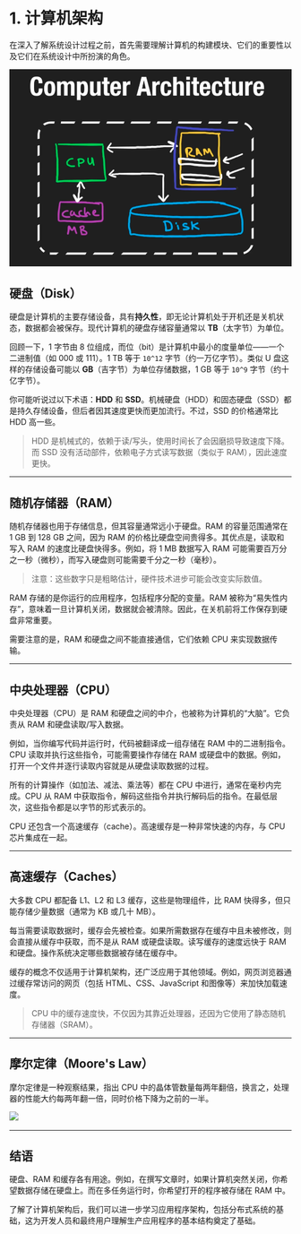 # 1. 计算机架构

在深入了解系统设计过程之前，首先需要理解计算机的构建模块、它们的重要性以及它们在系统设计中所扮演的角色。

![](../image/system-1.png)

## 硬盘（Disk）

硬盘是计算机的主要存储设备，具有**持久性**，即无论计算机处于开机还是关机状态，数据都会被保存。现代计算机的硬盘存储容量通常以 **TB**（太字节）为单位。

回顾一下，1 字节由 8 位组成，而位（bit）是计算机中最小的度量单位——一个二进制值（如 000 或 111）。1 TB 等于 `10^12` 字节（约一万亿字节）。类似 U 盘这样的存储设备可能以 **GB**（吉字节）为单位存储数据，1 GB 等于 `10^9` 字节（约十亿字节）。

你可能听说过以下术语：**HDD** 和 **SSD**。机械硬盘（HDD）和固态硬盘（SSD）都是持久存储设备，但后者因其速度更快而更加流行。不过，SSD 的价格通常比 HDD 高一些。

> HDD 是机械式的，依赖于读/写头，使用时间长了会因磨损导致速度下降。而 SSD 没有活动部件，依赖电子方式读写数据（类似于 RAM），因此速度更快。

---

## 随机存储器（RAM）

随机存储器也用于存储信息，但其容量通常远小于硬盘。RAM 的容量范围通常在 1 GB 到 128 GB 之间，因为 RAM 的价格比硬盘空间贵得多。其优点是，读取和写入 RAM 的速度比硬盘快得多。例如，将 1 MB 数据写入 RAM 可能需要百万分之一秒（微秒），而写入硬盘则可能需要千分之一秒（毫秒）。

> 注意：这些数字只是粗略估计，硬件技术进步可能会改变实际数值。

RAM 存储的是你运行的应用程序，包括程序分配的变量。RAM 被称为“易失性内存”，意味着一旦计算机关闭，数据就会被清除。因此，在关机前将工作保存到硬盘非常重要。

需要注意的是，RAM 和硬盘之间不能直接通信，它们依赖 CPU 来实现数据传输。

---

## 中央处理器（CPU）

中央处理器（CPU）是 RAM 和硬盘之间的中介，也被称为计算机的“大脑”。它负责从 RAM 和硬盘读取/写入数据。

例如，当你编写代码并运行时，代码被翻译成一组存储在 RAM 中的二进制指令。CPU 读取并执行这些指令，可能需要操作存储在 RAM 或硬盘中的数据。例如，打开一个文件并逐行读取内容就是从硬盘读取数据的过程。

所有的计算操作（如加法、减法、乘法等）都在 CPU 中进行，通常在毫秒内完成。CPU 从 RAM 中获取指令，解码这些指令并执行解码后的指令。在最低层次，这些指令都是以字节的形式表示的。

CPU 还包含一个高速缓存（cache）。高速缓存是一种非常快速的内存，与 CPU 芯片集成在一起。

---

## 高速缓存（Caches）

大多数 CPU 都配备 L1、L2 和 L3 缓存，这些是物理组件，比 RAM 快得多，但只能存储少量数据（通常为 KB 或几十 MB）。

每当需要读取数据时，缓存会先被检查。如果所需数据存在缓存中且未被修改，则会直接从缓存中获取，而不是从 RAM 或硬盘读取。读写缓存的速度远快于 RAM 和硬盘。操作系统决定哪些数据被存储在缓存中。

缓存的概念不仅适用于计算机架构，还广泛应用于其他领域。例如，网页浏览器通过缓存常访问的网页（包括 HTML、CSS、JavaScript 和图像等）来加快加载速度。

> CPU 中的缓存速度快，不仅因为其靠近处理器，还因为它使用了静态随机存储器（SRAM）。

---

## 摩尔定律（Moore's Law）

摩尔定律是一种观察结果，指出 CPU 中的晶体管数量每两年翻倍，换言之，处理器的性能大约每两年翻一倍，同时价格下降为之前的一半。

![](../image/system-2.png)

---

## 结语

硬盘、RAM 和缓存各有用途。例如，在撰写文章时，如果计算机突然关闭，你希望数据存储在硬盘上。而在多任务运行时，你希望打开的程序被存储在 RAM 中。

了解了计算机架构后，我们可以进一步学习应用程序架构，包括分布式系统的基础，这为开发人员和最终用户理解生产应用程序的基本结构奠定了基础。
